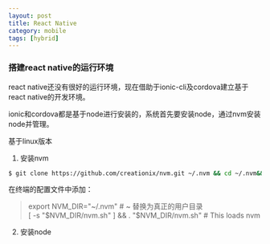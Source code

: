 ```yaml
---
layout: post
title: React Native
category: mobile
tags: [hybrid]
---
```


### 搭建react native的运行环境 ###

react native还没有很好的运行环境，现在借助于ionic-cli及cordova建立基于react native的开发环境。

ionic和cordova都是基于node进行安装的，系统首先要安装node，通过nvm安装node并管理。

<!-- more -->

基于linux版本

1. 安装nvm

``` sh
$ git clone https://github.com/creationix/nvm.git ~/.nvm && cd ~/.nvm&& git checkout `git describe --abbrev=0 --tags`
```

在终端的配置文件中添加：

> export NVM_DIR="~/.nvm" # ~ 替换为真正的用户目录  
> [ -s "$NVM_DIR/nvm.sh" ] && . "$NVM_DIR/nvm.sh"  # This loads nvm

2. 安装node

